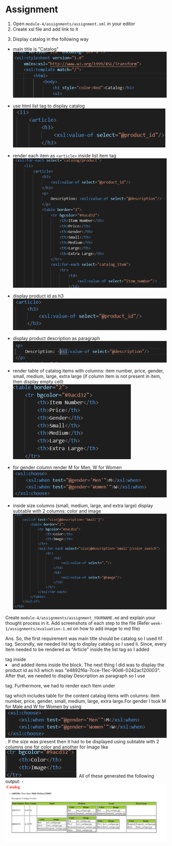 # Assignment

1. Open `module-4/assignments/assignment.xml` in your editor
2. Create xsl file and add link to it
<?xml-stylesheet type="text/xsl" href="assignment.xsl"?>


3. Display catalog in the following way

- main title is "Catalog"
![](assests/catalog.png)

- use html list tag to display catalog
![](assests/dcatalog.png)

- render each item as `<article>` inside list item tag
![](assests/article.png)

- display product id as h3
![](assests/productid.png)

- display product description as paragraph
![](assests/pdescription.png)

- render table of catalog items with columns: item number, price, gender, small, medium, large, extra large (if column item is not present in item, then display empty cell)
![](assests/tablerender.png)

- for gender column render M for Men, W for Women
![](assests/Gender.png)

- inside size columns (small, medium, large, and extra large) display subtable with 2 columns: color and image
![](assests/sml.png)

Create `module-4/assignments/assignment_YOURNAME.md` and explain your thought process in it. Add screenshots of each step to the file (Refer `week-1/assignments/evaluation-1.md` on how to add image to md file)

Ans.
So, the first requirement was main title should be catalog so I used h1 tag. Secondly, we needed list tag to display catalog so I used li. Since, every item needed to be rendered as "Article" inside the list tag so I added <article> tag inside <li> and added items inside the block. The next thing I did was to display the product id as h3 which was "e4892f6a-7cce-11ec-90d6-0242ac120003". After that, we needed to display Description as paragraph so I use <p> tag. Furthermore, we had to render each Item under <article> tag which includes table for the content catalog items with columns: item number, price, gender, small, medium, large, extra large.For gender I took M for Male and W for Women by using ![](assests/Gender.png). If the size was present then it had to be displayed using subtable with 2 columns one for color and another for Image like ![](assests/color.png). All of these generated the following output: - ![](assests/final_output.png)